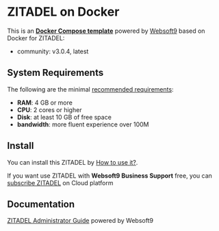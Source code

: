 # ZITADEL on Docker  

This is an **[Docker Compose template](https://github.com/Websoft9/docker-library)** powered by [Websoft9](https://www.websoft9.com) based on Docker for ZITADEL:


 - community:  v3.0.4, latest


## System Requirements

The following are the minimal [recommended requirements](https://zitadel.com/docs/self-hosting/manage/production#minimum-system-requirements):

* **RAM**: 4 GB or more
* **CPU**: 2 cores or higher
* **Disk**: at least 10 GB of free space
* **bandwidth**: more fluent experience over 100M  

## Install

You can install this ZITADEL by [How to use it?](https://github.com/Websoft9/docker-library#how-to-use-it).   

If you want use ZITADEL with **Websoft9 Business Support** free, you can [subscribe ZITADEL](https://www.websoft9.com/apps) on Cloud platform

## Documentation

[ZITADEL Administrator Guide](https://support.websoft9.com/docs/zitadel) powered by Websoft9